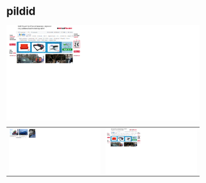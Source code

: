 # pildid
[![alt text](vaike1.png)](suurpilt.png)

<table>
<tr>
<td>
<img src="https://github.com/katsegit/pildid/raw/master/vaike2.png">
</td>
<td>
<img src="https://github.com/katsegit/pildid/raw/master/vaike1.png">
</td>
</tr>
</table>

